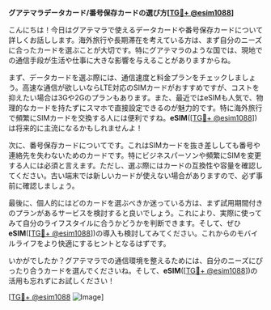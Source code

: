 **グアテマラデータカード/番号保存カードの選び方[[TG💪+ @esim1088](https://t.me/s/esim1088)]**

こんにちは！今日はグアテマラで使えるデータカードや番号保存カードについて詳しくお話しします。海外旅行や長期滞在を考えている方は、まず自分のニーズに合ったカードを選ぶことが大切です。特にグアテマラのような国では、現地での通信手段が生活や仕事に大きな影響を与えることがありますからね。

まず、データカードを選ぶ際には、通信速度と料金プランをチェックしましょう。高速な通信が欲しいならLTE対応のSIMカードがおすすめですが、コストを抑えたい場合は3Gや2Gのプランもあります。また、最近ではeSIMも人気で、物理的なカードを持たずにスマホで直接設定できるのが魅力的です。特に海外旅行で頻繁にSIMカードを交換する人には便利ですね。**eSIM**([[TG💪+ @esim1088](https://t.me/s/esim1088)])は将来的に主流になるかもしれませんよ！

次に、番号保存カードについてです。これはSIMカードを抜き差ししても番号や連絡先を失わないためのカードです。特にビジネスパーソンや頻繁にSIMを変更する人には必須と言えます。ただし、選ぶ際にはカードの互換性や容量を確認してください。古い端末では新しいカードが使えない場合がありますので、必ず事前に確認しましょう。

最後に、個人的にはどのカードを選ぶべきか迷っている方は、まず試用期間付きのプランがあるサービスを検討すると良いでしょう。これにより、実際に使ってみて自分のライフスタイルに合うかどうかを判断できます。そして、ぜひ**eSIM**([[TG💪+ @esim1088](https://t.me/s/esim1088)])の導入も検討してみてください。これからのモバイルライフをより快適にするヒントとなるはずです。

いかがでしたか？グアテマラでの通信環境を整えるためには、自分のニーズにぴったり合うカードを選んでくださいね。そして、**eSIM**([[TG💪+ @esim1088](https://t.me/s/esim1088)])の活用も忘れずにお試しください！

[[TG💪+ @esim1088](https://t.me/s/esim1088) ![Image](https://i.postimg.cc/Y0z9fWf4/image.png)]